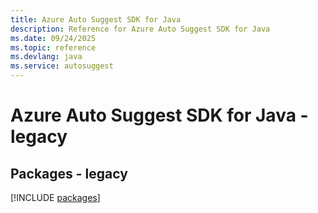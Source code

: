 ```yaml
---
title: Azure Auto Suggest SDK for Java
description: Reference for Azure Auto Suggest SDK for Java
ms.date: 09/24/2025
ms.topic: reference
ms.devlang: java
ms.service: autosuggest
---
```

# Azure Auto Suggest SDK for Java - legacy
## Packages - legacy
[!INCLUDE [packages](auto-suggest-index.md)]